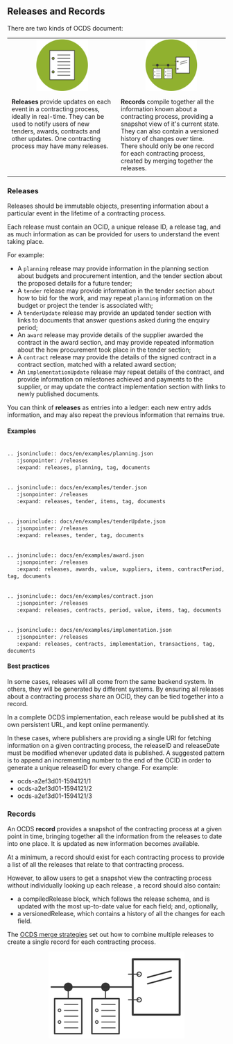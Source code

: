 ## Releases and Records

There are two kinds of OCDS document:

<table>
    <tr>
        <td width="50%" align="center"><img src="../../../assets/green_release.svg.png" width="50%"></td>
        <td width="50%" align="center"><img src="../../../assets/green_compilation.svg.png" width="50%"></td>
    </tr>
    <tr>
        <td valign="top" style="padding:10px;"><strong>Releases</strong> provide updates on each event in a contracting process, ideally in real-time. They can be used to notify users of new tenders, awards, contracts and other updates. One contracting process may have many releases.</td>
        <td valign="top" style="padding:10px;"><strong>Records</strong> compile together all the information known about a contracting process, providing a snapshot view of it's current state. They can also contain a versioned history of changes over time. There should only be one record for each contracting process, created by merging together the releases.</td>
    </tr>
</table>

### Releases

Releases should be immutable objects, presenting information about a particular event in the lifetime of a contracting process. 

Each release must contain an OCID, a unique release ID, a release tag, and as much information as can be provided for users to understand the event taking place.

For example: 

* A ```planning``` release may provide information in the planning section about budgets and procurement intention, and the tender section about the proposed details for a future tender;
* A ```tender``` release may provide information in the tender section about how to bid for the work, and may repeat ```planning``` information on the budget or project the tender is associated with;
* A ```tenderUpdate``` release may provide an updated tender section with links to documents that answer questions asked during the enquiry period;
* An ```award``` release may provide details of the supplier awarded the contract in the award section, and may provide repeated information about the how procurement took place in the tender section;
* A ```contract``` release may provide the details of the signed contract in a contract section, matched with a related award section;
* An ```implementationUpdate``` release may repeat details of the contract, and provide information on milestones achieved and payments to the supplier, or may update the contract implementation section with links to newly published documents. 

You can think of **releases** as entries into a ledger: each new entry adds information, and may also repeat the previous information that remains true. 

#### Examples


```eval_rst

.. jsoninclude:: docs/en/examples/planning.json
   :jsonpointer: /releases
   :expand: releases, planning, tag, documents

```

```eval_rst

.. jsoninclude:: docs/en/examples/tender.json
   :jsonpointer: /releases
   :expand: releases, tender, items, tag, documents

```

```eval_rst

.. jsoninclude:: docs/en/examples/tenderUpdate.json
   :jsonpointer: /releases
   :expand: releases, tender, tag, documents

```


```eval_rst

.. jsoninclude:: docs/en/examples/award.json
   :jsonpointer: /releases
   :expand: releases, awards, value, suppliers, items, contractPeriod, tag, documents

```

```eval_rst

.. jsoninclude:: docs/en/examples/contract.json
   :jsonpointer: /releases
   :expand: releases, contracts, period, value, items, tag, documents

```


```eval_rst

.. jsoninclude:: docs/en/examples/implementation.json
   :jsonpointer: /releases
   :expand: releases, contracts, implementation, transactions, tag, documents

```

#### Best practices

In some cases, releases will all come from the same backend system. In others, they will be generated by different systems. By ensuring all releases about a contracting process share an OCID, they can be tied together into a record. 

In a complete OCDS implementation, each release would be published at its own persistent URL, and kept online permanently. 

In these cases, where publishers are providing a single URI for fetching information on a given contracting process, the releaseID and releaseDate must be modified whenever updated data is published. A suggested pattern is to append an incrementing number to the end of the OCID in order to generate a unique releaseID for every change. For example:

* ocds-a2ef3d01-1594121/1
* ocds-a2ef3d01-1594121/2
* ocds-a2ef3d01-1594121/3


### Records

An OCDS **record** provides a snapshot of the contracting process at a given point in time, bringing together all the information from the releases to date into one place. It is updated as new information becomes available.

At a minimum, a record should exist for each contracting process to provide a list of all the releases that relate to that contracting process.

However, to allow users to get a snapshot view the contracting process without individually looking up each release , a record should also contain:

* a compiledRelease block, which follows the release schema, and is updated with the most up-to-date value for each field; and, optionally,
* a versionedRelease, which contains a history of all the changes for each field.

The [OCDS merge strategies](../schema/merging.md) set out how to combine multiple releases to create a single record for each contracting process. 

<!-- #### Examples TODO-->

<center><img src="../../../assets/release_square.png" height="200"/></center>
